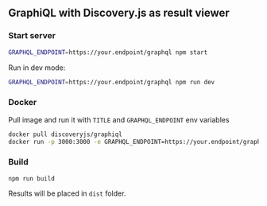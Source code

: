 ## GraphiQL with Discovery.js as result viewer

### Start server

```bash
GRAPHQL_ENDPOINT=https://your.endpoint/graphql npm start
```

Run in dev mode:

```bash
GRAPHQL_ENDPOINT=https://your.endpoint/graphql npm run dev
```

### Docker

Pull image and run it with `TITLE` and `GRAPHQL_ENDPOINT` env variables

```bash
docker pull discoveryjs/graphiql
docker run -p 3000:3000 -e GRAPHQL_ENDPOINT=https://your.endpoint/graphql -e TITLE="Some title" discoveryjs/graphiql
```

### Build

```
npm run build
```

Results will be placed in `dist` folder.

